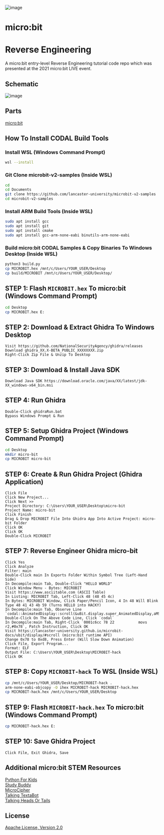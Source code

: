 ![image](https://github.com/mytechnotalent/micro-bit-Reverse-Engineering/blob/main/micro-bit%20Reverse%20Engineering.png?raw=true)

# micro:bit
# Reverse Engineering
A micro:bit entry-level Reverse Engineering tutorial code repo which was presented at the 2021 micro:bit LIVE event.

## Schematic
![image](https://github.com/mytechnotalent/micro-bit-Reverse-Engineering/blob/main/schematic.png?raw=true)

## Parts
[micro:bit](https://microbit.org/buy/?location=US&version=microbitV2)

## How To Install CODAL Build Tools
### Install WSL (Windows Command Prompt)
```bash
wsl --install
```

### Git Clone microbit-v2-samples (Inside WSL)
```bash
cd
cd Documents
git clone https://github.com/lancaster-university/microbit-v2-samples
cd microbit-v2-samples
```

### Install ARM Build Tools (Inside WSL)
```bash
sudo apt install gcc
sudo apt install git
sudo apt install cmake
sudo apt install gcc-arm-none-eabi binutils-arm-none-eabi
```

### Build micro:bit CODAL Samples & Copy Binaries To Windows Desktop (Inside WSL)
```bash
python3 build.py
cp MICROBIT.hex /mnt/c/Users/YOUR_USER/Desktop
cp build/MICROBIT /mnt/c/Users/YOUR_USER/Desktop/
```

## STEP 1: Flash `MICROBIT.hex` To micro:bit (Windows Command Prompt)
```bash
cd Desktop
cp MICROBIT.hex E:
```

## STEP 2: Download & Extract Ghidra To Windows Desktop
```
Visit https://github.com/NationalSecurityAgency/ghidra/releases
Download ghidra_XX.X-BETA_PUBLIC_XXXXXXXX.zip
Right-Click Zip File & Unzip To Desktop
```

## STEP 3: Download & Install Java SDK
```
Download Java SDK https://download.oracle.com/java/XX/latest/jdk-XX_windows-x64_bin.msi
```

## STEP 4: Run Ghidra
```
Double-Click ghidraRun.bat
Bypass Windows Prompt & Run
```

## STEP 5: Setup Ghidra Project (Windows Command Prompt)
```bash
cd Desktop
mkdir micro-bit
cp MICROBIT micro-bit
```

## STEP 6: Create & Run Ghidra Project (Ghidra Application)
```
Click File
Click New Project...
Click Next >>
Project Directory: C:\Users\YOUR_USER\Desktop\micro-bit
Project Name: micro-bit
Click Finish
Drag & Drop MICROBIT File Into Ghidra App Into Active Project: micro-bit Folder
Click OK
Click OK
Double-Click MICROBIT
```

## STEP 7: Reverse Engineer Ghidra micro-bit
```
Click Yes
Click Analyze
Filter: main
Double-Click main In Exports Folder Within Symbol Tree (Left-Hand Side)
In Decompile:main Tab, Double-Click "HELLO WORLD"
Click Window Menu - Bytes: MICROBIT
Visit https://www.asciitable.com (ASCII Table)
In Listing: MICROBIT Tab, Left-Click 48 (48 45 4c)
In Bytes: MICROBIT Window, Click Paper/Pencil Icon, 4 In 48 Will Blink
Type 48 41 43 4b 59 (Turns HELLO into HACKY)
In Decompile:main Tab, Observe Line `codal::AnimatedDisplay::scroll(&uBit.display.super_AnimatedDisplay,aMStack12,0x78);`
Double-Click On The Above Code Line, Click `codal`
In Decompile:main Tab, Right-Click `0001c6cc 78 22           movs       r2,#0x78`, Patch Instruction, Click OK
Visit https://lancaster-university.github.io/microbit-docs/ubit/display/#scroll (micro:bit runtime API)
Change 0x78 to 0xd8, Press Enter (Will Slow Down Animation)
Click File, Export Program...
Format: ELF
Output File: C:\Users\YOUR_USER\Desktop\MICROBIT-hack
Click OK
```

## STEP 8: Copy `MICROBIT-hack` To WSL (Inside WSL)
```bash
cp /mnt/c/Users/YOUR_USER/Desktop/MICROBIT-hack .
arm-none-eabi-objcopy -O ihex MICROBIT-hack MICROBIT-hack.hex
cp MICROBIT-hack.hex /mnt/c/Users/YOUR_USER/Desktop
```

## STEP 9: Flash `MICROBIT-hack.hex` To micro:bit (Windows Command Prompt)
```bash
cp MICROBIT-hack.hex E:
```

## STEP 10: Save Ghidra Project
```
Click File, Exit Ghidra, Save
```

## Additional micro:bit STEM Resources
[Python For Kids](https://github.com/mytechnotalent/Python-For-Kids)<br>
[Study Buddy](https://github.com/mytechnotalent/MicroPython-micro-bit-Study-Buddy)<br>
[MicroCipher](https://github.com/mytechnotalent/MicroPython-micro-bit-MicroCipher)<br>
[Talking TextaBot](https://github.com/mytechnotalent/MicroPython-micro-bit-Talking-TextaBot)<br>
[Talking Heads Or Tails](https://github.com/mytechnotalent/MicroPython-micro-bit-Talking-Heads-Or-Tails)

## License
[Apache License, Version 2.0](https://www.apache.org/licenses/LICENSE-2.0)
